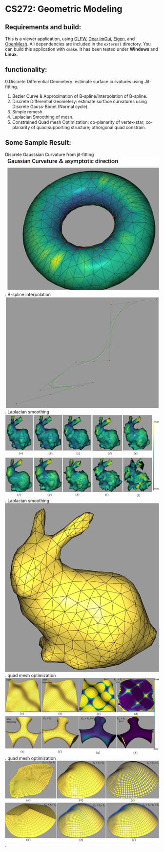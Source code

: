 # CS272: Geometric Modeling
## Requirements and build:
This is a viewer application, using [GLFW](https://www.glfw.org), [Dear ImGui](https://github.com/ocornut/imgui), [Eigen](https://eigen.tuxfamily.org), and [OpenMesh](https://www.openmesh.org).
All dependencies are included in the `external` directory.
You can build this application with `cmake`. It has been tested under **Windows** and **Linux**.

## functionality:
0.Discrete Differential Geometery: estimate surface curvatures using Jit-fitting. 
1. Bezier Curve  &   Approximation of B-spline/interpolation of B-spline.
2. Discrete Differential Geometery: estimate surface curvatures using  Discrete Gauss-Bonet (Normal cycle).
3. Simple remesh.
4. Laplacian Smoothing of mesh.
5. Constrained Quad mesh   Optimization: co-planarity of vertex-star; co-planarity of quad;supporting structure; othorgonal quad constrain.

## Some Sample Result: 
Discrete Gausssian Curvature from jit-fitting![pic](showdemo/1.png).
B-spline interpolation ![pic](showdemo/2.png).
Laplacian smoothing ![pic](showdemo/analysis.png).
Laplacian smoothing ![pic](showdemo/iter50_uniform_0.01.png).
quad mesh optimization ![pic](showdemo/remeshing.png).
quad mesh optimization ![pic](showdemo/combined-ondition_png.png).


